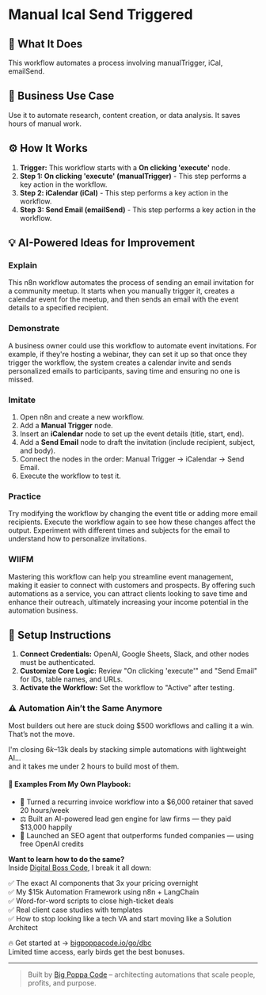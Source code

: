 # Manual Ical Send Triggered

## 🚀 What It Does
This workflow automates a process involving manualTrigger, iCal, emailSend.

## 💼 Business Use Case
Use it to automate research, content creation, or data analysis. It saves hours of manual work.

## ⚙️ How It Works
1.  **Trigger:** This workflow starts with a **On clicking 'execute'** node.
2. **Step 1: On clicking 'execute' (manualTrigger)** - This step performs a key action in the workflow.
3. **Step 2: iCalendar (iCal)** - This step performs a key action in the workflow.
4. **Step 3: Send Email (emailSend)** - This step performs a key action in the workflow.

## 💡 AI-Powered Ideas for Improvement
### Explain
This n8n workflow automates the process of sending an email invitation for a community meetup. It starts when you manually trigger it, creates a calendar event for the meetup, and then sends an email with the event details to a specified recipient.

### Demonstrate
A business owner could use this workflow to automate event invitations. For example, if they're hosting a webinar, they can set it up so that once they trigger the workflow, the system creates a calendar invite and sends personalized emails to participants, saving time and ensuring no one is missed.

### Imitate
1. Open n8n and create a new workflow.
2. Add a **Manual Trigger** node.
3. Insert an **iCalendar** node to set up the event details (title, start, end).
4. Add a **Send Email** node to draft the invitation (include recipient, subject, and body).
5. Connect the nodes in the order: Manual Trigger → iCalendar → Send Email.
6. Execute the workflow to test it.

### Practice
Try modifying the workflow by changing the event title or adding more email recipients. Execute the workflow again to see how these changes affect the output. Experiment with different times and subjects for the email to understand how to personalize invitations.

### WIIFM
Mastering this workflow can help you streamline event management, making it easier to connect with customers and prospects. By offering such automations as a service, you can attract clients looking to save time and enhance their outreach, ultimately increasing your income potential in the automation business.

## 🔧 Setup Instructions
1. **Connect Credentials:** OpenAI, Google Sheets, Slack, and other nodes must be authenticated.
2. **Customize Core Logic:** Review "On clicking 'execute'" and "Send Email" for IDs, table names, and URLs.
3. **Activate the Workflow:** Set the workflow to "Active" after testing.

### ⚠️ Automation Ain’t the Same Anymore

Most builders out here are stuck doing $500 workflows and calling it a win.  
That’s not the move.  

I'm closing $6k–$13k deals by stacking simple automations with lightweight AI...  
and it takes me under 2 hours to build most of them.

#### 🧠 Examples From My Own Playbook:
- 🔁 Turned a recurring invoice workflow into a $6,000 retainer that saved 20 hours/week  
- ⚖️ Built an AI-powered lead gen engine for law firms — they paid $13,000 happily  
- 🚀 Launched an SEO agent that outperforms funded companies — using free OpenAI credits  

**Want to learn how to do the same?**  
Inside [Digital Boss Code](https://bigpoppacode.io/go/dbc), I break it all down:

✅ The exact AI components that 3x your pricing overnight  
✅ My $15k Automation Framework using n8n + LangChain  
✅ Word-for-word scripts to close high-ticket deals  
✅ Real client case studies with templates  
✅ How to stop looking like a tech VA and start moving like a Solution Architect  

🔥 Get started at → [bigpoppacode.io/go/dbc](https://bigpoppacode.io/go/dbc)  
Limited time access, early birds get the best bonuses.

---
> Built by [Big Poppa Code](https://bigpoppacode.io) – architecting automations that scale people, profits, and purpose.
